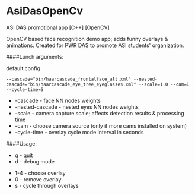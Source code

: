 # AsiDasOpenCv
ASI DAS promotional app [C++] [OpenCV]

OpenCV based face recognition demo app; adds funny overlays & animations.
Created for PWR DAS to promote ASI students' organization.

####Lunch arguments:

default config
```
--cascade="bin/haarcascade_frontalface_alt.xml" --nested-cascade="bin/haarcascade_eye_tree_eyeglasses.xml" --scale=1.0 --cam=1 --cycle-time=5
```

* -cascade - face NN nodes weights
* -nested-cascade - nested eyes NN nodes weights
* -scale - camera capture scale; affects detection results & processing time
* -cam - choose camera source (only if more cams installed on system)
* -cycle-time - overlay cycle mode interval in seconds


####Usage:

* q - quit
* d - debug mode
+ 1-4 - choose overlay
+ 0 - remove overlay
+ s - cycle through overlays



